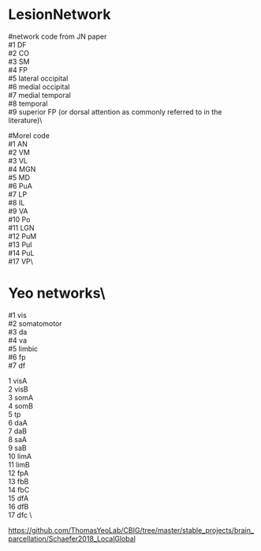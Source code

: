 # LesionNetwork
#network code from JN paper\
#1 DF\
#2 CO\
#3 SM\
#4 FP\
#5 lateral occipital\
#6 medial occipital\
#7 medial temporal\
#8 temporal\
#9  superior FP (or dorsal attention as commonly referred to in the literature)\ 

#Morel code\
#1 AN\
#2 VM\
#3 VL\
#4 MGN\
#5 MD\
#6 PuA\
#7 LP\
#8 IL\
#9 VA \
#10 Po\
#11 LGN\
#12 PuM\
#13 PuI\
#14 PuL\
#17 VP\


# Yeo networks\
#1 vis \
#2 somatomotor \
#3 da \
#4 va \
#5 limbic \
#6 fp \
#7 df

1 visA \
2 visB \
3 somA \
4 somB \
5 tp \
6 daA \
7 daB \
8 saA \
9 saB \
10 limA \
11 limB \
12 fpA \
13 fbB \
14 fbC \
15 dfA \
16 dfB \
17 dfc \

https://github.com/ThomasYeoLab/CBIG/tree/master/stable_projects/brain_parcellation/Schaefer2018_LocalGlobal


